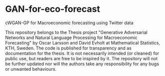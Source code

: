 # GAN-for-eco-forecast
cWGAN-GP for Macroeconomic forecasting using Twitter data

This repository belongs to the Thesis project "Generative Adversarial Networks and Natural Language Processing for Macroeconomic Forecasting" by Oscar Larsson and David Evholt at Mathematical Statistics, KTH, Sweden. The code is published for transparency and as documentation for the thesis. It is not necessarily intended (or cleaned) for public use, but readers are free to be inspired by it. The repository will not be further updated nor will the authors take any responsibility for any bugs or unwanted behaviours.
